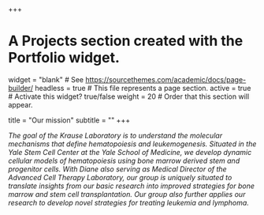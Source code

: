 +++
# A Projects section created with the Portfolio widget.
widget = "blank"  # See https://sourcethemes.com/academic/docs/page-builder/
headless = true  # This file represents a page section.
active = true  # Activate this widget? true/false
weight = 20  # Order that this section will appear.

title = "Our mission"
subtitle = ""
+++

*The goal of the Krause Laboratory is to understand the molecular mechanisms that define hematopoiesis and leukemogenesis. Situated in the Yale Stem Cell Center at the Yale School of Medicine, we develop dynamic cellular models of hematopoiesis using bone marrow derived stem and progenitor cells. With Diane also serving as Medical Director of the Advanced Cell Therapy Laboratory, our group is uniquely situated to translate insights from our basic research into improved strategies for bone marrow and stem cell transplantation. Our group also further applies our research to develop novel strategies for treating leukemia and lymphoma.*
